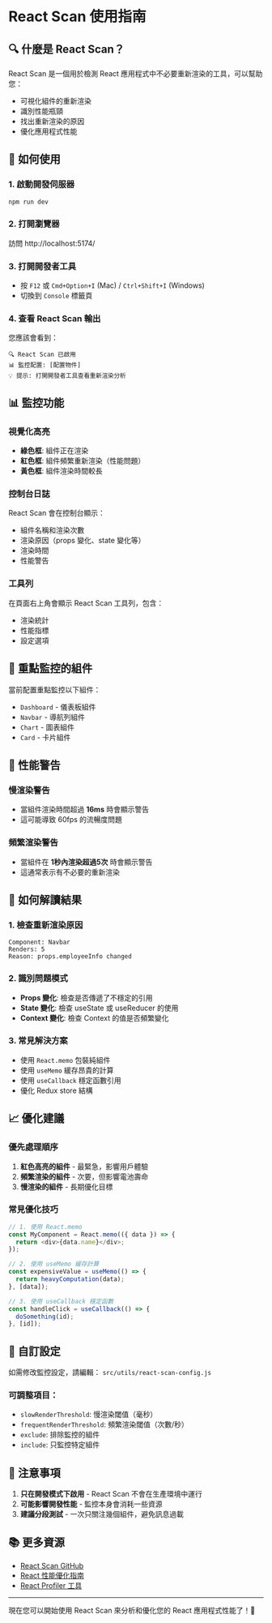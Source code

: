 # React Scan 使用指南

## 🔍 什麼是 React Scan？

React Scan 是一個用於檢測 React 應用程式中不必要重新渲染的工具，可以幫助您：
- 可視化組件的重新渲染
- 識別性能瓶頸
- 找出重新渲染的原因
- 優化應用程式性能

## 🚀 如何使用

### 1. 啟動開發伺服器
```bash
npm run dev
```

### 2. 打開瀏覽器
訪問 http://localhost:5174/

### 3. 打開開發者工具
- 按 `F12` 或 `Cmd+Option+I` (Mac) / `Ctrl+Shift+I` (Windows)
- 切換到 `Console` 標籤頁

### 4. 查看 React Scan 輸出
您應該會看到：
```
🔍 React Scan 已啟用
📊 監控配置: [配置物件]
💡 提示: 打開開發者工具查看重新渲染分析
```

## 📊 監控功能

### 視覺化高亮
- **綠色框**: 組件正在渲染
- **紅色框**: 組件頻繁重新渲染（性能問題）
- **黃色框**: 組件渲染時間較長

### 控制台日誌
React Scan 會在控制台顯示：
- 組件名稱和渲染次數
- 渲染原因（props 變化、state 變化等）
- 渲染時間
- 性能警告

### 工具列
在頁面右上角會顯示 React Scan 工具列，包含：
- 渲染統計
- 性能指標
- 設定選項

## 🎯 重點監控的組件

當前配置重點監控以下組件：
- `Dashboard` - 儀表板組件
- `Navbar` - 導航列組件
- `Chart` - 圖表組件
- `Card` - 卡片組件

## 🔧 性能警告

### 慢渲染警告
- 當組件渲染時間超過 **16ms** 時會顯示警告
- 這可能導致 60fps 的流暢度問題

### 頻繁渲染警告
- 當組件在 **1秒內渲染超過5次** 時會顯示警告
- 這通常表示有不必要的重新渲染

## 🐛 如何解讀結果

### 1. 檢查重新渲染原因
```
Component: Navbar
Renders: 5
Reason: props.employeeInfo changed
```

### 2. 識別問題模式
- **Props 變化**: 檢查是否傳遞了不穩定的引用
- **State 變化**: 檢查 useState 或 useReducer 的使用
- **Context 變化**: 檢查 Context 的值是否頻繁變化

### 3. 常見解決方案
- 使用 `React.memo` 包裝純組件
- 使用 `useMemo` 緩存昂貴的計算
- 使用 `useCallback` 穩定函數引用
- 優化 Redux store 結構

## 📈 優化建議

### 優先處理順序
1. **紅色高亮的組件** - 最緊急，影響用戶體驗
2. **頻繁渲染的組件** - 次要，但影響電池壽命
3. **慢渲染的組件** - 長期優化目標

### 常見優化技巧
```javascript
// 1. 使用 React.memo
const MyComponent = React.memo(({ data }) => {
  return <div>{data.name}</div>;
});

// 2. 使用 useMemo 緩存計算
const expensiveValue = useMemo(() => {
  return heavyComputation(data);
}, [data]);

// 3. 使用 useCallback 穩定函數
const handleClick = useCallback(() => {
  doSomething(id);
}, [id]);
```

## 🔧 自訂設定

如需修改監控設定，請編輯：
`src/utils/react-scan-config.js`

### 可調整項目：
- `slowRenderThreshold`: 慢渲染閾值（毫秒）
- `frequentRenderThreshold`: 頻繁渲染閾值（次數/秒）
- `exclude`: 排除監控的組件
- `include`: 只監控特定組件

## 🚨 注意事項

1. **只在開發模式下啟用** - React Scan 不會在生產環境中運行
2. **可能影響開發性能** - 監控本身會消耗一些資源
3. **建議分段測試** - 一次只關注幾個組件，避免訊息過載

## 📚 更多資源

- [React Scan GitHub](https://github.com/aidenybai/react-scan)
- [React 性能優化指南](https://react.dev/learn/render-and-commit)
- [React Profiler 工具](https://react.dev/reference/react/Profiler)

---

現在您可以開始使用 React Scan 來分析和優化您的 React 應用程式性能了！🎉